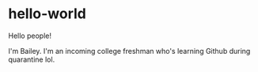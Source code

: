 # hello-world


Hello people!

I'm Bailey. I'm an incoming college freshman who's learning Github during quarantine lol.
